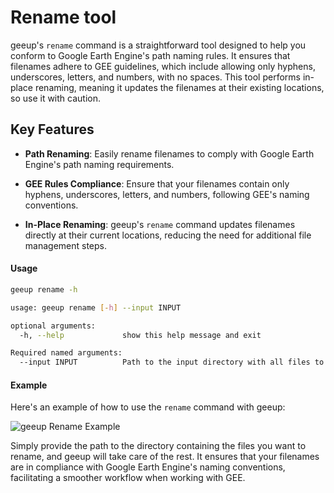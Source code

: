 # Rename tool

geeup's `rename` command is a straightforward tool designed to help you conform to Google Earth Engine's path naming rules. It ensures that filenames adhere to GEE guidelines, which include allowing only hyphens, underscores, letters, and numbers, with no spaces. This tool performs in-place renaming, meaning it updates the filenames at their existing locations, so use it with caution.

## Key Features

- **Path Renaming**: Easily rename filenames to comply with Google Earth Engine's path naming requirements.

- **GEE Rules Compliance**: Ensure that your filenames contain only hyphens, underscores, letters, and numbers, following GEE's naming conventions.

- **In-Place Renaming**: geeup's `rename` command updates filenames directly at their current locations, reducing the need for additional file management steps.

#### Usage

```bash
geeup rename -h

usage: geeup rename [-h] --input INPUT

optional arguments:
  -h, --help             show this help message and exit

Required named arguments:
  --input INPUT          Path to the input directory with all files to be uploaded
```

#### Example

Here's an example of how to use the `rename` command with geeup:

![geeup Rename Example](https://user-images.githubusercontent.com/6677629/169738141-b032f14b-7b26-441a-96bd-a4eadeaeba7a.gif)

Simply provide the path to the directory containing the files you want to rename, and geeup will take care of the rest. It ensures that your filenames are in compliance with Google Earth Engine's naming conventions, facilitating a smoother workflow when working with GEE.
